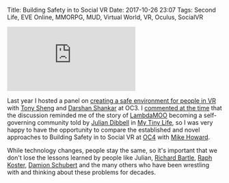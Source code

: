 Title: Building Safety in to Social VR
Date: 2017-10-26 23:07
Tags: Second Life, EVE Online, MMORPG, MUD, Virtual World, VR, Oculus, SocialVR

<div class="flex-video widescreen"><iframe src="https://www.youtube.com/embed/oSAldGIRkUY" frameborder="0" allowfullscreen=""></iframe></div>

Last year I hosted a panel on [creating a safe environment for people
in VR](https://youtu.be/JEWHaDt-qiE) with [Tony
Sheng](https://twitter.com/tonysheng) and [Darshan
Shankar](https://twitter.com/DShankar) at OC3. I [commented at the
time](http://jimpurbrick.com/2016/10/31/creating-a-safe-environment-for-people-in-vr/)
that the discussion reminded me of the story of
[LambdaMOO](https://en.wikipedia.org/wiki/LambdaMOO) becoming a
self-governing community told by [Julian
Dibbell](http://juliandibbell.com/) in [My Tiny
Life](http://www.lulu.com/shop/julian-dibbell/my-tiny-life-crime-and-passion-in-a-virtual-world/ebook/product-17492539.html),
so I was very happy to have the opportunity to compare the established
and novel approaches to Building Safety in to Social VR at
[OC4](https://www.oculusconnect.com/) with [Mike
Howard](https://twitter.com/ross_beaf).

While technology changes, people stay the same, so it's important that
we don't lose the lessons learned by people like Julian, [Richard
Bartle](http://www.youhaventlived.com/qblog/), [Raph
Koster](http://www.raphkoster.com/), [Damion
Schubert](http://www.zenofdesign.com/) and the many others who have
been wrestling with and thinking about these problems for decades.